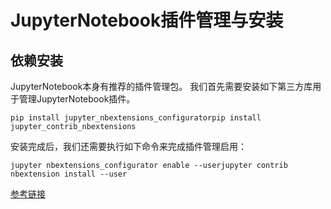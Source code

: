 # JupyterNotebook插件管理与安装

## 依赖安装

JupyterNotebook本身有推荐的插件管理包。 
 我们首先需要安装如下第三方库用于管理JupyterNotebook插件。

```
pip install jupyter_nbextensions_configuratorpip install jupyter_contrib_nbextensions
```

安装完成后，我们还需要执行如下命令来完成插件管理启用：

```
jupyter nbextensions_configurator enable --userjupyter contrib nbextension install --user
```

[参考链接](https://www.missshi.cn/api/view/blog/5ab10ef65b925d0d4e000001)

